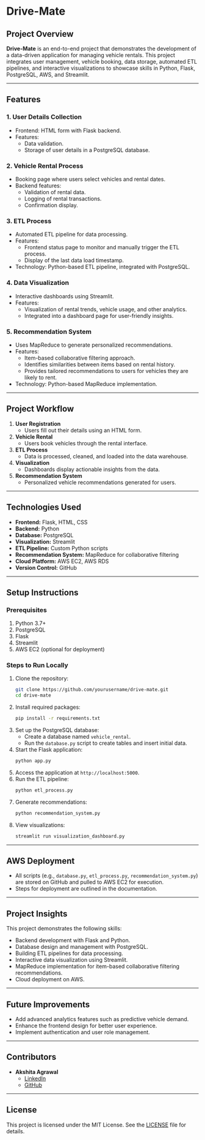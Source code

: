 # Drive-Mate

## Project Overview
**Drive-Mate** is an end-to-end project that demonstrates the development of a data-driven application for managing vehicle rentals. This project integrates user management, vehicle booking, data storage, automated ETL pipelines, and interactive visualizations to showcase skills in Python, Flask, PostgreSQL, AWS, and Streamlit.

---

## Features
### 1. User Details Collection
- Frontend: HTML form with Flask backend.
- Features: 
  - Data validation.
  - Storage of user details in a PostgreSQL database.

### 2. Vehicle Rental Process
- Booking page where users select vehicles and rental dates.
- Backend features:
  - Validation of rental data.
  - Logging of rental transactions.
  - Confirmation display.

### 3. ETL Process
- Automated ETL pipeline for data processing.
- Features:
  - Frontend status page to monitor and manually trigger the ETL process.
  - Display of the last data load timestamp.
- Technology: Python-based ETL pipeline, integrated with PostgreSQL.

### 4. Data Visualization
- Interactive dashboards using Streamlit.
- Features:
  - Visualization of rental trends, vehicle usage, and other analytics.
  - Integrated into a dashboard page for user-friendly insights.

 ### 5. Recommendation System
- Uses MapReduce to generate personalized recommendations.
- Features:
  - Item-based collaborative filtering approach.
  - Identifies similarities between items based on rental history.
  - Provides tailored recommendations to users for vehicles they are likely to rent.
- Technology: Python-based MapReduce implementation.

---

## Project Workflow
1. **User Registration**
    - Users fill out their details using an HTML form.
2. **Vehicle Rental**
    - Users book vehicles through the rental interface.
3. **ETL Process**
    - Data is processed, cleaned, and loaded into the data warehouse.
4. **Visualization**
    - Dashboards display actionable insights from the data.
5. **Recommendation System**
    - Personalized vehicle recommendations generated for users.

---

## Technologies Used
- **Frontend:** Flask, HTML, CSS
- **Backend:** Python
- **Database:** PostgreSQL
- **Visualization:** Streamlit
- **ETL Pipeline:** Custom Python scripts
- **Recommendation System:** MapReduce for collaborative filtering
- **Cloud Platform:** AWS EC2, AWS RDS
- **Version Control:** GitHub

---

## Setup Instructions
### Prerequisites
1. Python 3.7+
2. PostgreSQL
3. Flask
4. Streamlit
5. AWS EC2 (optional for deployment)

### Steps to Run Locally
1. Clone the repository:
    ```bash
    git clone https://github.com/yourusername/drive-mate.git
    cd drive-mate
    ```
2. Install required packages:
    ```bash
    pip install -r requirements.txt
    ```
3. Set up the PostgreSQL database:
    - Create a database named `vehicle_rental`.
    - Run the `database.py` script to create tables and insert initial data.
4. Start the Flask application:
    ```bash
    python app.py
    ```
5. Access the application at `http://localhost:5000`.
6. Run the ETL pipeline:
    ```bash
    python etl_process.py
    ```
7. Generate recommendations:
    ```bash
    python recommendation_system.py
    ```
8. View visualizations:
    ```bash
    streamlit run visualization_dashboard.py
    ```

---

## AWS Deployment
- All scripts (e.g., `database.py`, `etl_process.py`, `recommendation_system.py`) are stored on GitHub and pulled to AWS EC2 for execution.
- Steps for deployment are outlined in the documentation.

---

## Project Insights
This project demonstrates the following skills:
- Backend development with Flask and Python.
- Database design and management with PostgreSQL.
- Building ETL pipelines for data processing.
- Interactive data visualization using Streamlit.
- MapReduce implementation for item-based collaborative filtering recommendations.
- Cloud deployment on AWS.

---

## Future Improvements
- Add advanced analytics features such as predictive vehicle demand.
- Enhance the frontend design for better user experience.
- Implement authentication and user role management.

---

## Contributors
- **Akshita Agrawal**
  - [LinkedIn](https://linkedin.com/in/akshita-agrawal)
  - [GitHub](https://github.com/akshita-agrawal)

---

## License
This project is licensed under the MIT License. See the [LICENSE](LICENSE) file for details.
